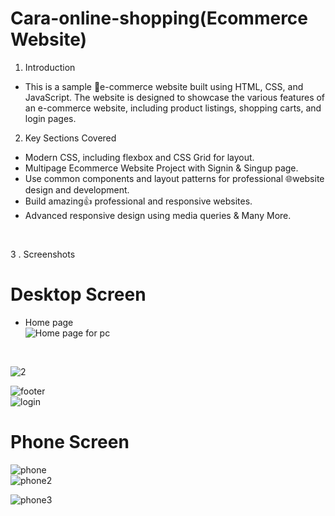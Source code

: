 # Cara-online-shopping(Ecommerce Website)

1. Introduction

 - This is a sample 🛒e-commerce website built using HTML, CSS, and JavaScript. The website is designed to showcase the   various features of an e-commerce website, including product listings, shopping carts, and login pages.
 
2. Key Sections Covered
 - Modern CSS, including flexbox and CSS Grid for layout.<br>
 - Multipage Ecommerce Website Project with Signin & Singup page.<br>
 - Use common components and layout patterns for professional 🌐website design and development.<br>
 - Build amazing👍 professional and responsive websites.<br>
 - Advanced responsive design using media queries & Many More.<br>
<br>

3 . Screenshots
#  Desktop Screen <br>

- Home page<br>
![Home page for pc](https://github.com/Rahul02M/Cara-online-shopping/assets/133855195/31fab2f8-4f81-4f3a-b291-0a1e13d579b3)
<br>

![2](https://github.com/Rahul02M/Cara-online-shopping/assets/133855195/abf0d24d-cd3a-426a-a710-e635047344bd)
 <br>
 
 ![footer](https://github.com/Rahul02M/Cara-online-shopping/assets/133855195/bb2a979d-b70e-448e-8349-9fee46b7c904)
 <br>
![login](https://github.com/Rahul02M/Cara-online-shopping/assets/133855195/48b3363d-dcb6-4d18-800f-45a2bf79e856)
<br>
 # Phone Screen <br>
 
![phone](https://github.com/Rahul02M/Cara-online-shopping/assets/133855195/db2a8975-73ce-4445-a508-f3fc1ed959dd) 
<br>
![phone2](https://github.com/Rahul02M/Cara-online-shopping/assets/133855195/a3573313-d037-45f9-9afb-decfdf065621)
<br>

![phone3](https://github.com/Rahul02M/Cara-online-shopping/assets/133855195/a6561b92-e7e4-4b60-b1ea-99ef632a7c20)
